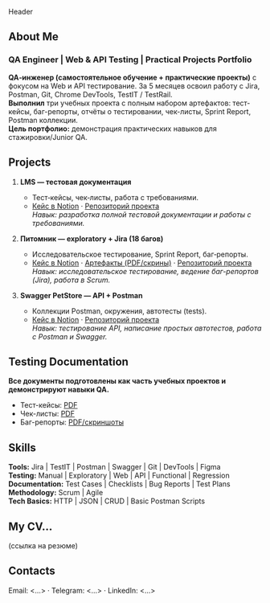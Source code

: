Header

## About Me
### QA Engineer | Web & API Testing | Practical Projects Portfolio ###

**QA‑инженер (самостоятельное обучение + практические проекты)** с фокусом на Web и API тестирование.
За 5 месяцев освоил работу с Jira, Postman, Git, Chrome DevTools, TestIT / TestRail.    
**Выполнил** три учебных проекта с полным набором артефактов: тест-кейсы, баг-репорты, отчёты о тестировании, чек-листы, Sprint Report, Postman коллекции.  
**Цель портфолио:** демонстрация практических навыков для стажировки/Junior QA.

## Projects

1. **LMS — тестовая документация**  
   - Тест‑кейсы, чек‑листы, работа с требованиями.  
   - [Кейс в Notion](#) · [Репозиторий проекта](https://github.com/Rus-glitch/qa-lms-testing-project/tree/main/readme)  
    *Навык: разработка полной тестовой документации и работы с требованиями.*

2. **Питомник — exploratory + Jira (18 багов)**  
   - Исследовательское тестирование, Sprint Report, баг‑репорты.  
   - [Кейс в Notion](#) · [Артефакты (PDF/скрины)](#) · [Репозиторий проекта](#)  
   *Навык: исследовательское тестирование, ведение баг-репортов (Jira), работа в Scrum.*

3. **Swagger PetStore — API + Postman**  
   - Коллекции Postman, окружения, автотесты (tests).  
   - [Кейс в Notion](#) · [Репозиторий проекта](#)  
   *Навык: тестирование API, написание простых автотестов, работа с Postman и Swagger.*

## Testing Documentation 
**Все документы подготовлены как часть учебных проектов и демонстрируют навыки QA.**
- Тест-кейсы: [PDF](#)  
- Чек-листы: [PDF](#)  
- Баг-репорты: [PDF/скриншоты](#)  

## Skills 

**Tools:** Jira | TestIT | Postman | Swagger | Git | DevTools | Figma  
**Testing:** Manual | Exploratory | Web | API | Functional | Regression  
**Documentation:** Test Cases | Checklists | Bug Reports | Test Plans  
**Methodology:** Scrum | Agile  
**Tech Basics:** HTTP | JSON | CRUD | Basic Postman Scripts


## My CV...
(ссылка на резюме)

## Contacts 
Email: <...> · Telegram: <...> · LinkedIn: <...>



